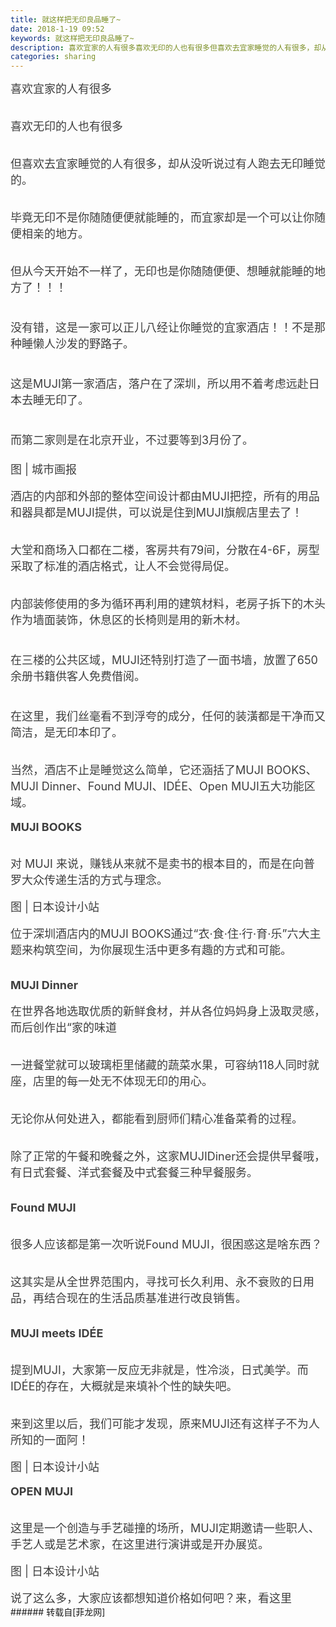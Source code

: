 ```yaml
---
title: 就这样把无印良品睡了~
date: 2018-1-19 09:52
keywords: 就这样把无印良品睡了~
description: 喜欢宜家的人有很多喜欢无印的人也有很多但喜欢去宜家睡觉的人有很多，却从没听说过有人跑去无印睡觉的。毕竟无印不是你随随便便就能睡的，而宜家却是一个可以让你随便相亲的地方。但从今天开始不一样了，无印也是你随随便便、想睡就能睡的地方了！！！没有错，这是一家可以正儿八经让你睡觉的宜家酒店！！不是那种睡懒人沙发的野路子。这是MUJI第一家酒店，落户在了深圳，所以用不着考虑远赴日本去睡无印了。而第二家则是在北京开业，不过要等到3月份了。图 | 城市画报酒店的内部和外部的整体空间设计都由MUJI把控，所有的用品和器具都是MUJI提供，可以说是住到MUJI旗舰店里去了！大堂和商场入口都在二楼，客房共有79间，分散在4-6F，房型采取了标准的酒店格式，让人不会觉得局促。内部装修使用的多为循环再利用的建筑材料，老房子拆下的木头作为墙面装饰，休息区的长椅则是用的新木材。在三楼的公共区域，MUJI还特别打造了一面书墙，放置了650余册书籍供客人免费借阅。在这里，我们丝毫看不到浮夸的成分，任何的装潢都是干净而又简洁，是无印本印了。当然，酒店不止是睡觉这么简单，它还涵括了MUJI BOOKS、MUJI Dinner、Found MUJI、IDÉE、Open MUJI五大功能区域。 MUJI BOOKS 对 MUJI 来说，赚钱从来就不是卖书的根本目的，而是在向普罗大众传递生活的方式与理念。图 | 日本设计小站位于深圳酒店内的MUJI BOOKS通过“衣·食·住·行·育·乐”六大主题来构筑空间，为你展现生活中更多有趣的方式和可能。 MUJI Dinner 在世界各地选取优质的新鲜食材，并从各位妈妈身上汲取灵感，而后创作出“家的味道一进餐堂就可以玻璃柜里储藏的蔬菜水果，可容纳118人同时就座，店里的每一处无不体现无印的用心。无论你从何处进入，都能看到厨师们精心准备菜肴的过程。除了正常的午餐和晚餐之外，这家MUJIDiner还会提供早餐哦，有日式套餐、洋式套餐及中式套餐三种早餐服务。 Found MUJI很多人应该都是第一次听说Found MUJI，很困惑这是啥东西？这其实是从全世界范围内，寻找可长久利用、永不衰败的日用品，再结合现在的生活品质基准进行改良销售。 MUJI meets IDÉE 提到MUJI，大家第一反应无非就是，性冷淡，日式美学。而IDÉE的存在，大概就是来填补个性的缺失吧。来到这里以后，我们可能才发现，原来MUJI还有这样子不为人所知的一面阿！图 | 日本设计小站 OPEN MUJI 这里是一个创造与手艺碰撞的场所，MUJI定期邀请一些职人、手艺人或是艺术家，在这里进行演讲或是开办展览。图 | 日本设计小站说了这么多，大家应该都想知道价格如何吧？来，看这里
categories: sharing
---
```

<td class="t_f" id="postmessage_1108689">

<div align="center"><div align="left"><font style="color:rgb(62, 62, 62)"><font face="-apple-system-font, &amp;quot;"><font style="font-size:18px">喜欢宜家的人有很多</font></font></font></div></div><br/>
<div align="left"><font style="color:rgb(62, 62, 62)"><font face="-apple-system-font, &amp;quot;"><font style="font-size:18px"><img alt="" border="0" class="zoom" data-cf-modified-5a50d51ce407e4683e96d9a8-="" file="https://mmbiz.qpic.cn/mmbiz_jpg/4et60nMpAf3ujQd7FR3eea34ia40IVz3pTy7ACOSOIibmia0Xt2tetGuec2icWNLZnGtB4Yk9WNLxdciaoUOstficV2g/" id="aimg_gE3NI" lazyloadthumb="1" onclick="" onmouseover="" src="https://mmbiz.qpic.cn/mmbiz_jpg/4et60nMpAf3ujQd7FR3eea34ia40IVz3pTy7ACOSOIibmia0Xt2tetGuec2icWNLZnGtB4Yk9WNLxdciaoUOstficV2g/"/></font></font></font></div><br/>
<div align="center"><div align="left"><font style="color:rgb(62, 62, 62)"><font face="-apple-system-font, &amp;quot;"><font style="font-size:18px">喜欢无印的人也有很多</font></font></font></div></div><br/>
<div align="left"><font style="color:rgb(62, 62, 62)"><font face="-apple-system-font, &amp;quot;"><font style="font-size:18px"><img alt="" border="0" class="zoom" data-cf-modified-5a50d51ce407e4683e96d9a8-="" file="https://mmbiz.qpic.cn/mmbiz_jpg/4et60nMpAf3ujQd7FR3eea34ia40IVz3p7Sbv8RfEVKlpVibgrz0hRPPhb1UanH7vnGtmCV6oUiaZ4kuXcHU76OHQ/" id="aimg_kWClZ" lazyloadthumb="1" onclick="" onmouseover="" src="https://mmbiz.qpic.cn/mmbiz_jpg/4et60nMpAf3ujQd7FR3eea34ia40IVz3p7Sbv8RfEVKlpVibgrz0hRPPhb1UanH7vnGtmCV6oUiaZ4kuXcHU76OHQ/"/></font></font></font></div><br/>
<div align="left"><font style="color:rgb(62, 62, 62)"><font face="-apple-system-font, &amp;quot;"><font style="font-size:18px">但喜欢去宜家睡觉的人有很多，却从没听说过有人跑去无印睡觉的。</font></font></font></div><br/>
<div align="left"><font style="color:rgb(62, 62, 62)"><font face="-apple-system-font, &amp;quot;"><font style="font-size:18px"><img alt="" border="0" class="zoom" data-cf-modified-5a50d51ce407e4683e96d9a8-="" file="https://mmbiz.qpic.cn/mmbiz_jpg/4et60nMpAf3ujQd7FR3eea34ia40IVz3p7HjUJh2PDTVK8U1GrII0GluibbJhx5ahjY9h60pcT1uObtO5IahpEUw/" id="aimg_pk6C6" lazyloadthumb="1" onclick="" onmouseover="" src="https://mmbiz.qpic.cn/mmbiz_jpg/4et60nMpAf3ujQd7FR3eea34ia40IVz3p7HjUJh2PDTVK8U1GrII0GluibbJhx5ahjY9h60pcT1uObtO5IahpEUw/"/></font></font></font></div><br/>
<div align="left"><font style="color:rgb(62, 62, 62)"><font face="-apple-system-font, &amp;quot;"><font style="font-size:18px">毕竟无印不是你随随便便就能睡的，而宜家却是一个可以让你随便相亲的地方。</font></font></font></div><br/>
<div align="left"><font style="color:rgb(62, 62, 62)"><font face="-apple-system-font, &amp;quot;"><font style="font-size:18px"><img alt="" border="0" class="zoom" data-cf-modified-5a50d51ce407e4683e96d9a8-="" file="https://mmbiz.qpic.cn/mmbiz_jpg/4et60nMpAf3ujQd7FR3eea34ia40IVz3pL0vQNX4872qc8aEZicnKpx9aVbQqp50qy9c0EpdzzMXIxeqVpobgGibQ/" id="aimg_GCzZy" lazyloadthumb="1" onclick="" onmouseover="" src="https://mmbiz.qpic.cn/mmbiz_jpg/4et60nMpAf3ujQd7FR3eea34ia40IVz3pL0vQNX4872qc8aEZicnKpx9aVbQqp50qy9c0EpdzzMXIxeqVpobgGibQ/"/></font></font></font></div><br/>
<div align="left"><font style="color:rgb(62, 62, 62)"><font face="-apple-system-font, &amp;quot;"><font style="font-size:18px">但从今天开始不一样了，无印也是你随随便便、想睡就能睡的地方了！！！<br/>
</font></font></font></div><div align="left"><font style="color:rgb(62, 62, 62)"><font face="-apple-system-font, &amp;quot;"><font style="font-size:18px"><br/>
</font></font></font></div><div align="left"><font style="color:rgb(62, 62, 62)"><font face="-apple-system-font, &amp;quot;"><font style="font-size:18px"><img alt="" border="0" class="zoom" data-cf-modified-5a50d51ce407e4683e96d9a8-="" file="http://mmbiz.qpic.cn/mmbiz_jpg/4et60nMpAf3ujQd7FR3eea34ia40IVz3pNYZL4icpzgjR5VIbV5f0r5kiaYXJw1B5kXJohUMP0mloKsHjyNRPhzMQ/" id="aimg_u0Z0i" lazyloadthumb="1" onclick="" onmouseover="" src="http://mmbiz.qpic.cn/mmbiz_jpg/4et60nMpAf3ujQd7FR3eea34ia40IVz3pNYZL4icpzgjR5VIbV5f0r5kiaYXJw1B5kXJohUMP0mloKsHjyNRPhzMQ/"/></font></font></font></div><br/>
<div align="left"><font style="color:rgb(62, 62, 62)"><font face="-apple-system-font, &amp;quot;"><font style="font-size:18px">没有错，这是一家可以正儿八经让你睡觉的宜家酒店！！不是那种睡懒人沙发的野路子。</font></font></font></div><div align="left"><font style="color:rgb(62, 62, 62)"><font face="-apple-system-font, &amp;quot;"><font style="font-size:18px"><br/>
</font></font></font></div><div align="left"><font style="color:rgb(62, 62, 62)"><font face="-apple-system-font, &amp;quot;"><font style="font-size:18px"><img alt="" border="0" class="zoom" data-cf-modified-5a50d51ce407e4683e96d9a8-="" file="http://mmbiz.qpic.cn/mmbiz_jpg/4et60nMpAf3ujQd7FR3eea34ia40IVz3pDmgeiaomLvhKvqyedkEjvC6icggiazZFhoxeCOtibgsdhcaojuicVl2NTKQ/" id="aimg_Hsnxs" lazyloadthumb="1" onclick="" onmouseover="" src="http://mmbiz.qpic.cn/mmbiz_jpg/4et60nMpAf3ujQd7FR3eea34ia40IVz3pDmgeiaomLvhKvqyedkEjvC6icggiazZFhoxeCOtibgsdhcaojuicVl2NTKQ/"/></font></font></font></div><br/>
<div align="left"><font style="color:rgb(62, 62, 62)"><font face="-apple-system-font, &amp;quot;"><font style="font-size:18px">这是MUJI第一家酒店，落户在了深圳，所以用不着考虑远赴日本去睡无印了。</font></font></font></div><div align="left"><font style="color:rgb(62, 62, 62)"><font face="-apple-system-font, &amp;quot;"><font style="font-size:18px"><br/>
</font></font></font></div><div align="left"><font style="color:rgb(62, 62, 62)"><font face="-apple-system-font, &amp;quot;"><font style="font-size:18px"><img alt="" border="0" class="zoom" data-cf-modified-5a50d51ce407e4683e96d9a8-="" file="http://mmbiz.qpic.cn/mmbiz_gif/fDxmwFWDvCm6ccFVOkiaWMXuEkduD6icawU96bibXHDtp5d2gxqo2ibP3XIich4rgV9LFLXy8WWPhN6eX3maDKdBiafA/?wx_fmt=gif" id="aimg_qss8T" lazyloadthumb="1" onclick="" onmouseover="" src="http://mmbiz.qpic.cn/mmbiz_gif/fDxmwFWDvCm6ccFVOkiaWMXuEkduD6icawU96bibXHDtp5d2gxqo2ibP3XIich4rgV9LFLXy8WWPhN6eX3maDKdBiafA/?wx_fmt=gif"/></font></font></font></div><br/>
<div align="left"><font style="color:rgb(62, 62, 62)"><font face="-apple-system-font, &amp;quot;"><font style="font-size:18px">而第二家则是在北京开业，不过要等到3月份了。</font></font></font></div><div align="left"><font style="color:rgb(62, 62, 62)"><font face="-apple-system-font, &amp;quot;"><font style="font-size:18px"><br/>
</font></font></font></div><div align="left"><font style="color:rgb(62, 62, 62)"><font face="-apple-system-font, &amp;quot;"><font style="font-size:18px"><img alt="" border="0" class="zoom" data-cf-modified-5a50d51ce407e4683e96d9a8-="" file="http://mmbiz.qpic.cn/mmbiz_jpg/4et60nMpAf3ujQd7FR3eea34ia40IVz3pNgfzNkWSTEVWO2NBY5Bia5MlfatfRrp1nZI4YA8z86HojMMFXQll5qA/" id="aimg_AhO7l" lazyloadthumb="1" onclick="" onmouseover="" src="http://mmbiz.qpic.cn/mmbiz_jpg/4et60nMpAf3ujQd7FR3eea34ia40IVz3pNgfzNkWSTEVWO2NBY5Bia5MlfatfRrp1nZI4YA8z86HojMMFXQll5qA/"/></font></font></font></div><div align="left"><font style="color:rgb(62, 62, 62)"><font face="-apple-system-font, &amp;quot;"><font style="font-size:18px">图 | 城市画报</font></font></font></div><br/>
<div align="left"><font style="color:rgb(62, 62, 62)"><font face="-apple-system-font, &amp;quot;"><font style="font-size:18px">酒店的内部和外部的整体空间设计都由MUJI把控，所有的用品和器具都是MUJI提供，可以说是住到MUJI旗舰店里去了！</font></font></font></div><br/>
<div align="left"><font style="color:rgb(62, 62, 62)"><font face="-apple-system-font, &amp;quot;"><font style="font-size:18px"><img alt="" border="0" class="zoom" data-cf-modified-5a50d51ce407e4683e96d9a8-="" file="https://mmbiz.qpic.cn/mmbiz_jpg/bhmFYuksembUvOjlCgvWPtYBJGL3Q07ZlltHHa6JMgWfxaFsuQK5UiaQKosxkOcKfAAXISBfNTKmIE4hZB6qfng/" id="aimg_z5rRM" lazyloadthumb="1" onclick="" onmouseover="" src="https://mmbiz.qpic.cn/mmbiz_jpg/bhmFYuksembUvOjlCgvWPtYBJGL3Q07ZlltHHa6JMgWfxaFsuQK5UiaQKosxkOcKfAAXISBfNTKmIE4hZB6qfng/"/></font></font></font></div><br/>
<div align="left"><font style="color:rgb(62, 62, 62)"><font face="-apple-system-font, &amp;quot;"><font style="font-size:18px">大堂和商场入口都在二楼，客房共有79间，分散在4-6F，房型采取了标准的酒店格式，让人不会觉得局促。</font></font></font></div><br/>
<div align="left"><font style="color:rgb(62, 62, 62)"><font face="-apple-system-font, &amp;quot;"><font style="font-size:18px"><img alt="" border="0" class="zoom" data-cf-modified-5a50d51ce407e4683e96d9a8-="" file="https://mmbiz.qpic.cn/mmbiz_jpg/bhmFYuksembUvOjlCgvWPtYBJGL3Q07ZZAVK27lYfWbQG834sFZspUFRZB5z9SZ9Ygibbbemh5UPme8fuJWibliaw/" id="aimg_UWhw7" lazyloadthumb="1" onclick="" onmouseover="" src="https://mmbiz.qpic.cn/mmbiz_jpg/bhmFYuksembUvOjlCgvWPtYBJGL3Q07ZZAVK27lYfWbQG834sFZspUFRZB5z9SZ9Ygibbbemh5UPme8fuJWibliaw/"/></font></font></font></div><div align="left"><font style="color:rgb(62, 62, 62)"><font face="-apple-system-font, &amp;quot;"><font style="font-size:18px"><img alt="" border="0" class="zoom" data-cf-modified-5a50d51ce407e4683e96d9a8-="" file="https://mmbiz.qpic.cn/mmbiz_jpg/bhmFYuksembUvOjlCgvWPtYBJGL3Q07Zq7vULuvP2tmricqxibIbrqxDDkFMyNSLClf5ushvP64xAm8NB5Wotj1A/" id="aimg_i1gqD" lazyloadthumb="1" onclick="" onmouseover="" src="https://mmbiz.qpic.cn/mmbiz_jpg/bhmFYuksembUvOjlCgvWPtYBJGL3Q07Zq7vULuvP2tmricqxibIbrqxDDkFMyNSLClf5ushvP64xAm8NB5Wotj1A/"/></font></font></font></div><br/>
<div align="left"><font style="color:rgb(62, 62, 62)"><font face="-apple-system-font, &amp;quot;"><font style="font-size:18px">内部装修使用的多为循环再利用的建筑材料，老房子拆下的木头作为墙面装饰，休息区的长椅则是用的新木材。</font></font></font></div><div align="left"><font style="color:rgb(62, 62, 62)"><font face="-apple-system-font, &amp;quot;"><font style="font-size:18px"><br/>
</font></font></font></div><div align="left"><font style="color:rgb(62, 62, 62)"><font face="-apple-system-font, &amp;quot;"><font style="font-size:18px"><img alt="" border="0" class="zoom" data-cf-modified-5a50d51ce407e4683e96d9a8-="" file="https://mmbiz.qpic.cn/mmbiz_jpg/bhmFYuksembUvOjlCgvWPtYBJGL3Q07ZfD5j19roj3lRd7dFpb27I9D0PnunabrtonTGD2JFA5QKiabRNkibwB4A/" id="aimg_CKrhw" lazyloadthumb="1" onclick="" onmouseover="" src="https://mmbiz.qpic.cn/mmbiz_jpg/bhmFYuksembUvOjlCgvWPtYBJGL3Q07ZfD5j19roj3lRd7dFpb27I9D0PnunabrtonTGD2JFA5QKiabRNkibwB4A/"/></font></font></font></div><br/>
<div align="left"><font style="color:rgb(62, 62, 62)"><font face="-apple-system-font, &amp;quot;"><font style="font-size:18px">在三楼的公共区域，MUJI还特别打造了一面书墙，放置了650余册书籍供客人免费借阅。</font></font></font></div><div align="left"><font style="color:rgb(62, 62, 62)"><font face="-apple-system-font, &amp;quot;"><font style="font-size:18px"><br/>
</font></font></font></div><div align="left"><font style="color:rgb(62, 62, 62)"><font face="-apple-system-font, &amp;quot;"><font style="font-size:18px"><img alt="" border="0" class="zoom" data-cf-modified-5a50d51ce407e4683e96d9a8-="" file="https://mmbiz.qpic.cn/mmbiz_jpg/C00FZr2MLREaLLtk4ct9M6Hr02Q3eriavIzc9nY0lNgj6uFkRKaWhszAqjsqCck7XnTEZrlAgfdibZRNWePyRR6Q/?wx_fmt=jpeg" id="aimg_z4yWd" lazyloadthumb="1" onclick="" onmouseover="" src="https://mmbiz.qpic.cn/mmbiz_jpg/C00FZr2MLREaLLtk4ct9M6Hr02Q3eriavIzc9nY0lNgj6uFkRKaWhszAqjsqCck7XnTEZrlAgfdibZRNWePyRR6Q/?wx_fmt=jpeg"/></font></font></font></div><div align="left"><font style="color:rgb(62, 62, 62)"><font face="-apple-system-font, &amp;quot;"><font style="font-size:18px"><img alt="" border="0" class="zoom" data-cf-modified-5a50d51ce407e4683e96d9a8-="" file="https://mmbiz.qpic.cn/mmbiz_jpg/rUp4WLsusibzKs00Cugq31plxxicCuqJ4EZZsGyQiaZvKTI51kOqdEWwkicoDJErvTibXuNBK9Xvictp0eVJc6iaEMIWw/?wx_fmt=jpeg" id="aimg_xm590" lazyloadthumb="1" onclick="" onmouseover="" src="https://mmbiz.qpic.cn/mmbiz_jpg/rUp4WLsusibzKs00Cugq31plxxicCuqJ4EZZsGyQiaZvKTI51kOqdEWwkicoDJErvTibXuNBK9Xvictp0eVJc6iaEMIWw/?wx_fmt=jpeg"/></font></font></font></div><br/>
<div align="left"><font style="color:rgb(62, 62, 62)"><font face="-apple-system-font, &amp;quot;"><font style="font-size:18px">在这里，我们丝毫看不到浮夸的成分，任何的装潢都是干净而又简洁，是无印本印了。</font></font></font></div><br/>
<div align="left"><font style="color:rgb(62, 62, 62)"><font face="-apple-system-font, &amp;quot;"><font style="font-size:18px"><img alt="" border="0" class="zoom" data-cf-modified-5a50d51ce407e4683e96d9a8-="" file="http://mmbiz.qpic.cn/mmbiz_jpg/fDxmwFWDvCm6ccFVOkiaWMXuEkduD6icawpuUIHds3ONBITVQhq9UsSFZIGnZMOX9uSBs1qrJ0GxNeZNM2wUSpkg/?wx_fmt=jpeg" id="aimg_KLrDC" lazyloadthumb="1" onclick="" onmouseover="" src="http://mmbiz.qpic.cn/mmbiz_jpg/fDxmwFWDvCm6ccFVOkiaWMXuEkduD6icawpuUIHds3ONBITVQhq9UsSFZIGnZMOX9uSBs1qrJ0GxNeZNM2wUSpkg/?wx_fmt=jpeg"/></font></font></font></div><div align="left"><font style="color:rgb(62, 62, 62)"><font face="-apple-system-font, &amp;quot;"><font style="font-size:18px"><img alt="" border="0" class="zoom" data-cf-modified-5a50d51ce407e4683e96d9a8-="" file="https://mmbiz.qpic.cn/mmbiz_jpg/C00FZr2MLREaLLtk4ct9M6Hr02Q3eriavAcD66p3rluViaw0Kc4BqNpzUwxLuAKCvZM5CV8zibIVh2gu6gKjawHyg/?wx_fmt=jpeg" id="aimg_ng14I" lazyloadthumb="1" onclick="" onmouseover="" src="https://mmbiz.qpic.cn/mmbiz_jpg/C00FZr2MLREaLLtk4ct9M6Hr02Q3eriavAcD66p3rluViaw0Kc4BqNpzUwxLuAKCvZM5CV8zibIVh2gu6gKjawHyg/?wx_fmt=jpeg"/></font></font></font></div><br/>
<div align="left"><font style="color:rgb(62, 62, 62)"><font face="-apple-system-font, &amp;quot;"><font style="font-size:18px">当然，酒店不止是睡觉这么简单，它还涵括了MUJI BOOKS、MUJI Dinner、Found MUJI、IDÉE、Open MUJI五大功能区域。</font></font></font></div><br/>
<div align="center"><div align="left"><font style="color:rgb(62, 62, 62)"><font face="-apple-system-font, &amp;quot;"><font style="font-size:18px"><strong> MUJI BOOKS </strong></font></font></font></div></div><br/>
<div align="left"><font style="color:rgb(62, 62, 62)"><font face="-apple-system-font, &amp;quot;"><font style="font-size:18px"><img alt="" border="0" class="zoom" data-cf-modified-5a50d51ce407e4683e96d9a8-="" file="https://mmbiz.qpic.cn/mmbiz_jpg/QticP7vnAcNSywuzo6xqyic1RgSG94w1JdMVQH5HufhReVAs5LSzH66wrWbZV6HSkXTDC0UAKerQKO1gpIn99U3g/?wx_fmt=jpeg" id="aimg_xO8OB" lazyloadthumb="1" onclick="" onmouseover="" src="https://mmbiz.qpic.cn/mmbiz_jpg/QticP7vnAcNSywuzo6xqyic1RgSG94w1JdMVQH5HufhReVAs5LSzH66wrWbZV6HSkXTDC0UAKerQKO1gpIn99U3g/?wx_fmt=jpeg"/></font></font></font></div><br/>
<div align="left"><font style="color:rgb(62, 62, 62)"><font face="-apple-system-font, &amp;quot;"><font style="font-size:18px">对 MUJI 来说，赚钱从来就不是卖书的根本目的，而是在向普罗大众传递生活的方式与理念。</font></font></font></div><br/>
<div align="left"><font style="color:rgb(62, 62, 62)"><font face="-apple-system-font, &amp;quot;"><font style="font-size:18px"><img alt="" border="0" class="zoom" data-cf-modified-5a50d51ce407e4683e96d9a8-="" file="https://mmbiz.qpic.cn/mmbiz_jpg/C00FZr2MLREaLLtk4ct9M6Hr02Q3eriav9lKqZm1ib7KnhZUUic4pic57lSrlEaHyy5SRDG6CeNibV87DJMVfGYWwnw/?wx_fmt=jpeg" id="aimg_gT5WH" lazyloadthumb="1" onclick="" onmouseover="" src="https://mmbiz.qpic.cn/mmbiz_jpg/C00FZr2MLREaLLtk4ct9M6Hr02Q3eriav9lKqZm1ib7KnhZUUic4pic57lSrlEaHyy5SRDG6CeNibV87DJMVfGYWwnw/?wx_fmt=jpeg"/></font></font></font></div><div align="left"><font style="color:rgb(62, 62, 62)"><font face="-apple-system-font, &amp;quot;"><font style="font-size:18px">图 | 日本设计小站</font></font></font></div><br/>
<div align="left"><font style="color:rgb(62, 62, 62)"><font face="-apple-system-font, &amp;quot;"><font style="font-size:18px">位于深圳酒店内的MUJI BOOKS通过“衣·食·住·行·育·乐”六大主题来构筑空间，为你展现生活中更多有趣的方式和可能。</font></font></font></div><br/>
<div align="left"><font style="color:rgb(62, 62, 62)"><font face="-apple-system-font, &amp;quot;"><font style="font-size:18px"><img alt="" border="0" class="zoom" data-cf-modified-5a50d51ce407e4683e96d9a8-="" file="https://mmbiz.qpic.cn/mmbiz_jpg/0k5yS9t2UnSWwE4IyiaicoR62Z08YoricO5eVFzMBdOo3AF6ebsOAnExwm5PGlz4gw9wGlNmFFcsd8OJs3icNFUicPg/?wx_fmt=jpeg" id="aimg_WOE03" lazyloadthumb="1" onclick="" onmouseover="" src="https://mmbiz.qpic.cn/mmbiz_jpg/0k5yS9t2UnSWwE4IyiaicoR62Z08YoricO5eVFzMBdOo3AF6ebsOAnExwm5PGlz4gw9wGlNmFFcsd8OJs3icNFUicPg/?wx_fmt=jpeg"/><br/>
</font></font></font></div><br/>
<div align="center"><div align="left"><font style="color:rgb(62, 62, 62)"><font face="-apple-system-font, &amp;quot;"><font style="font-size:18px"><strong> MUJI Dinner </strong></font></font></font></div></div><br/>
<div align="left"><font style="color:rgb(62, 62, 62)"><font face="-apple-system-font, &amp;quot;"><font style="font-size:18px">在世界各地选取优质的新鲜食材，并从各位妈妈身上汲取灵感，而后创作出“家的味道</font></font></font></div><br/>
<div align="left"><font style="color:rgb(62, 62, 62)"><font face="-apple-system-font, &amp;quot;"><font style="font-size:18px"><img alt="" border="0" class="zoom" data-cf-modified-5a50d51ce407e4683e96d9a8-="" file="http://mmbiz.qpic.cn/mmbiz_jpg/QticP7vnAcNSywuzo6xqyic1RgSG94w1Jd8ELl3Yso4PC29qwtPp6Z6s8XNfMVJhWliaWYU5M70a9wzb0GgA1Xv1A/?wx_fmt=jpeg" id="aimg_xlX8O" lazyloadthumb="1" onclick="" onmouseover="" src="http://mmbiz.qpic.cn/mmbiz_jpg/QticP7vnAcNSywuzo6xqyic1RgSG94w1Jd8ELl3Yso4PC29qwtPp6Z6s8XNfMVJhWliaWYU5M70a9wzb0GgA1Xv1A/?wx_fmt=jpeg"/></font></font></font></div><br/>
<div align="left"><font style="color:rgb(62, 62, 62)"><font face="-apple-system-font, &amp;quot;"><font style="font-size:18px">一进餐堂就可以玻璃柜里储藏的蔬菜水果，可容纳118人同时就座，店里的每一处无不体现无印的用心。</font></font></font></div><br/>
<div align="left"><font style="color:rgb(62, 62, 62)"><font face="-apple-system-font, &amp;quot;"><font style="font-size:18px"><img alt="" border="0" class="zoom" data-cf-modified-5a50d51ce407e4683e96d9a8-="" file="https://mmbiz.qpic.cn/mmbiz_gif/UozicQezLcGZUia4ATkuPHYDgiabxUFg8IlSThDu43dpvMj3nZMiaw4DoIFWRKhPT93iasEJXmgdicVxKEus7ZXreesA/?wx_fmt=gif" id="aimg_FtlIS" lazyloadthumb="1" onclick="" onmouseover="" src="https://mmbiz.qpic.cn/mmbiz_gif/UozicQezLcGZUia4ATkuPHYDgiabxUFg8IlSThDu43dpvMj3nZMiaw4DoIFWRKhPT93iasEJXmgdicVxKEus7ZXreesA/?wx_fmt=gif"/></font></font></font></div><br/>
<div align="left"><font style="color:rgb(62, 62, 62)"><font face="-apple-system-font, &amp;quot;"><font style="font-size:18px">无论你从何处进入，都能看到厨师们精心准备菜肴的过程。</font></font></font></div><br/>
<div align="left"><font style="color:rgb(62, 62, 62)"><font face="-apple-system-font, &amp;quot;"><font style="font-size:18px"><img alt="" border="0" class="zoom" data-cf-modified-5a50d51ce407e4683e96d9a8-="" file="http://mmbiz.qpic.cn/mmbiz_jpg/QticP7vnAcNSywuzo6xqyic1RgSG94w1Jdib5XyJr4ZgqwyXL4OPbK2jhMDnSe5iaHlnrtolElO30m6BgMDON7lXVQ/?wx_fmt=jpeg" id="aimg_baM14" lazyloadthumb="1" onclick="" onmouseover="" src="http://mmbiz.qpic.cn/mmbiz_jpg/QticP7vnAcNSywuzo6xqyic1RgSG94w1Jdib5XyJr4ZgqwyXL4OPbK2jhMDnSe5iaHlnrtolElO30m6BgMDON7lXVQ/?wx_fmt=jpeg"/></font></font></font></div><br/>
<div align="left"><font style="color:rgb(62, 62, 62)"><font face="-apple-system-font, &amp;quot;"><font style="font-size:18px">除了正常的午餐和晚餐之外，这家MUJIDiner还会提供早餐哦，有日式套餐、洋式套餐及中式套餐三种早餐服务。</font></font></font></div><br/>
<div align="left"><font style="color:rgb(62, 62, 62)"><font face="-apple-system-font, &amp;quot;"><font style="font-size:18px"><img alt="" border="0" class="zoom" data-cf-modified-5a50d51ce407e4683e96d9a8-="" file="https://mmbiz.qpic.cn/mmbiz_gif/bhmFYuksembUvOjlCgvWPtYBJGL3Q07ZDHprBmj4MJibKvsBYOK49sg4xvGwG8H77Ca7icEp4Oc7icxBtmj6LK47Q/" id="aimg_DG2i9" lazyloadthumb="1" onclick="" onmouseover="" src="https://mmbiz.qpic.cn/mmbiz_gif/bhmFYuksembUvOjlCgvWPtYBJGL3Q07ZDHprBmj4MJibKvsBYOK49sg4xvGwG8H77Ca7icEp4Oc7icxBtmj6LK47Q/"/></font></font></font></div><br/>
<div align="center"><div align="left"><font style="color:rgb(62, 62, 62)"><font face="-apple-system-font, &amp;quot;"><font style="font-size:18px"><strong> Found MUJI</strong></font></font></font></div></div><br/>
<div align="left"><font style="color:rgb(62, 62, 62)"><font face="-apple-system-font, &amp;quot;"><font style="font-size:18px"><img alt="" border="0" class="zoom" data-cf-modified-5a50d51ce407e4683e96d9a8-="" file="http://mmbiz.qpic.cn/mmbiz_jpg/QticP7vnAcNSywuzo6xqyic1RgSG94w1JdK2oqxGfG2AL6YNibpGf42QLPIPNpYzD2hJC1uFZdyfbCKD6evoW6JPA/?wx_fmt=jpeg" id="aimg_AD3g3" lazyloadthumb="1" onclick="" onmouseover="" src="http://mmbiz.qpic.cn/mmbiz_jpg/QticP7vnAcNSywuzo6xqyic1RgSG94w1JdK2oqxGfG2AL6YNibpGf42QLPIPNpYzD2hJC1uFZdyfbCKD6evoW6JPA/?wx_fmt=jpeg"/></font></font></font></div><br/>
<div align="left"><font style="color:rgb(62, 62, 62)"><font face="-apple-system-font, &amp;quot;"><font style="font-size:18px">很多人应该都是第一次听说Found MUJI，很困惑这是啥东西？</font></font></font></div><br/>
<div align="left"><font style="color:rgb(62, 62, 62)"><font face="-apple-system-font, &amp;quot;"><font style="font-size:18px"><img alt="" border="0" class="zoom" data-cf-modified-5a50d51ce407e4683e96d9a8-="" file="https://mmbiz.qpic.cn/mmbiz_jpg/8fOpNwARE81RlnrsmJYXqNSibQ1p4llmpDm4sHtqAvkbOLYhjeXfqGpk68Tvd6MibqcdnFjC9OBIeSAMdALsVsBQ/?wx_fmt=jpeg" id="aimg_zveBV" lazyloadthumb="1" onclick="" onmouseover="" src="https://mmbiz.qpic.cn/mmbiz_jpg/8fOpNwARE81RlnrsmJYXqNSibQ1p4llmpDm4sHtqAvkbOLYhjeXfqGpk68Tvd6MibqcdnFjC9OBIeSAMdALsVsBQ/?wx_fmt=jpeg"/></font></font></font></div><br/>
<div align="left"><font style="color:rgb(62, 62, 62)"><font face="-apple-system-font, &amp;quot;"><font style="font-size:18px">这其实是从全世界范围内，寻找可长久利用、永不衰败的日用品，再结合现在的生活品质基准进行改良销售。</font></font></font></div><br/>
<div align="left"><font style="color:rgb(62, 62, 62)"><font face="-apple-system-font, &amp;quot;"><font style="font-size:18px"><img alt="" border="0" class="zoom" data-cf-modified-5a50d51ce407e4683e96d9a8-="" file="https://mmbiz.qpic.cn/mmbiz_png/UozicQezLcGZUia4ATkuPHYDgiabxUFg8IlLcVAgLHuf1ptI1fyibNVAzOPB2LccV8XBIDcLniayfjiaibFiazKlwsricYA/?wx_fmt=png" id="aimg_KK8d8" lazyloadthumb="1" onclick="" onmouseover="" src="https://mmbiz.qpic.cn/mmbiz_png/UozicQezLcGZUia4ATkuPHYDgiabxUFg8IlLcVAgLHuf1ptI1fyibNVAzOPB2LccV8XBIDcLniayfjiaibFiazKlwsricYA/?wx_fmt=png"/></font></font></font></div><br/>
<div align="center"><div align="left"><font style="color:rgb(62, 62, 62)"><font face="-apple-system-font, &amp;quot;"><font style="font-size:18px"><strong> MUJI meets IDÉE </strong></font></font></font></div></div><br/>
<div align="left"><font style="color:rgb(62, 62, 62)"><font face="-apple-system-font, &amp;quot;"><font style="font-size:18px"><img alt="" border="0" class="zoom" data-cf-modified-5a50d51ce407e4683e96d9a8-="" file="http://mmbiz.qpic.cn/mmbiz_png/UozicQezLcGZUia4ATkuPHYDgiabxUFg8IlCc1AEaSDLybTcicVhujujscHBMia6oPr8vgXdt1RRib5u7n3RcdFCw0Jg/?wx_fmt=png" id="aimg_MLhWH" lazyloadthumb="1" onclick="" onmouseover="" src="http://mmbiz.qpic.cn/mmbiz_png/UozicQezLcGZUia4ATkuPHYDgiabxUFg8IlCc1AEaSDLybTcicVhujujscHBMia6oPr8vgXdt1RRib5u7n3RcdFCw0Jg/?wx_fmt=png"/></font></font></font></div><br/>
<div align="left"><font style="color:rgb(62, 62, 62)"><font face="-apple-system-font, &amp;quot;"><font style="font-size:18px">提到MUJI，大家第一反应无非就是，性冷淡，日式美学。而IDÉE的存在，大概就是来填补个性的缺失吧。</font></font></font></div><br/>
<div align="left"><font style="color:rgb(62, 62, 62)"><font face="-apple-system-font, &amp;quot;"><font style="font-size:18px"><img alt="" border="0" class="zoom" data-cf-modified-5a50d51ce407e4683e96d9a8-="" file="http://mmbiz.qpic.cn/mmbiz_jpg/FtybiabQKpeMich01w1D5SVnwymEG6t7H7zszDtN4w1p91XRzc4vUrIK0zh274BCm9SDvk2PkebS9aPlQObN1lbg/0/jpeg?" id="aimg_P24ZW" lazyloadthumb="1" onclick="" onmouseover="" src="http://mmbiz.qpic.cn/mmbiz_jpg/FtybiabQKpeMich01w1D5SVnwymEG6t7H7zszDtN4w1p91XRzc4vUrIK0zh274BCm9SDvk2PkebS9aPlQObN1lbg/0/jpeg?"/></font></font></font></div><br/>
<div align="left"><font style="color:rgb(62, 62, 62)"><font face="-apple-system-font, &amp;quot;"><font style="font-size:18px">来到这里以后，我们可能才发现，原来MUJI还有这样子不为人所知的一面阿！</font></font></font></div><br/>
<div align="left"><font style="color:rgb(62, 62, 62)"><font face="-apple-system-font, &amp;quot;"><font style="font-size:18px"><img alt="" border="0" class="zoom" data-cf-modified-5a50d51ce407e4683e96d9a8-="" file="https://mmbiz.qpic.cn/mmbiz_jpg/C00FZr2MLREaLLtk4ct9M6Hr02Q3eriavKdbMj7lE5yyB36xIGPt5iaIFd50h9QYQwmjU6lmVBIdmOnj518b6NZA/?wx_fmt=jpeg" id="aimg_BAA6E" lazyloadthumb="1" onclick="" onmouseover="" src="https://mmbiz.qpic.cn/mmbiz_jpg/C00FZr2MLREaLLtk4ct9M6Hr02Q3eriavKdbMj7lE5yyB36xIGPt5iaIFd50h9QYQwmjU6lmVBIdmOnj518b6NZA/?wx_fmt=jpeg"/></font></font></font></div><div align="left"><font style="color:rgb(62, 62, 62)"><font face="-apple-system-font, &amp;quot;"><font style="font-size:18px">图 | 日本设计小站</font></font></font></div><br/>
<div align="center"><div align="left"><font style="color:rgb(62, 62, 62)"><font face="-apple-system-font, &amp;quot;"><font style="font-size:18px"><strong> OPEN MUJI </strong></font></font></font></div></div><br/>
<div align="left"><font style="color:rgb(62, 62, 62)"><font face="-apple-system-font, &amp;quot;"><font style="font-size:18px"><img alt="" border="0" class="zoom" data-cf-modified-5a50d51ce407e4683e96d9a8-="" file="http://mmbiz.qpic.cn/mmbiz_jpg/QticP7vnAcNSywuzo6xqyic1RgSG94w1JdKvfh7nCgIA2dA5dHomicOCPDO5FoVmxrV1RZT5HbQ8vT6A8Y9kaiceeQ/?wx_fmt=jpeg" id="aimg_KKDUQ" lazyloadthumb="1" onclick="" onmouseover="" src="http://mmbiz.qpic.cn/mmbiz_jpg/QticP7vnAcNSywuzo6xqyic1RgSG94w1JdKvfh7nCgIA2dA5dHomicOCPDO5FoVmxrV1RZT5HbQ8vT6A8Y9kaiceeQ/?wx_fmt=jpeg"/></font></font></font></div><br/>
<div align="left"><font style="color:rgb(62, 62, 62)"><font face="-apple-system-font, &amp;quot;"><font style="font-size:18px">这里是一个创造与手艺碰撞的场所，MUJI定期邀请一些职人、手艺人或是艺术家，在这里进行演讲或是开办展览。</font></font></font></div><br/>
<div align="left"><font style="color:rgb(62, 62, 62)"><font face="-apple-system-font, &amp;quot;"><font style="font-size:18px"><img alt="" border="0" class="zoom" data-cf-modified-5a50d51ce407e4683e96d9a8-="" file="https://mmbiz.qpic.cn/mmbiz_jpg/C00FZr2MLREaLLtk4ct9M6Hr02Q3eriavfkzoCIWealqQCzTl0rX8zx2zFQabBVsN4TKKYhmicZ4mk3adbAtB7MQ/?wx_fmt=jpeg" id="aimg_u2Arw" lazyloadthumb="1" onclick="" onmouseover="" src="https://mmbiz.qpic.cn/mmbiz_jpg/C00FZr2MLREaLLtk4ct9M6Hr02Q3eriavfkzoCIWealqQCzTl0rX8zx2zFQabBVsN4TKKYhmicZ4mk3adbAtB7MQ/?wx_fmt=jpeg"/></font></font></font></div><div align="left"><font style="color:rgb(62, 62, 62)"><font face="-apple-system-font, &amp;quot;"><font style="font-size:18px">图 | 日本设计小站</font></font></font></div><br/>
<div align="left"><font style="color:rgb(62, 62, 62)"><font face="-apple-system-font, &amp;quot;"><font style="font-size:18px">说了这么多，大家应该都想知道价格如何吧？来，看这里</font></font></font></div></td>
###### 转载自[菲龙网]